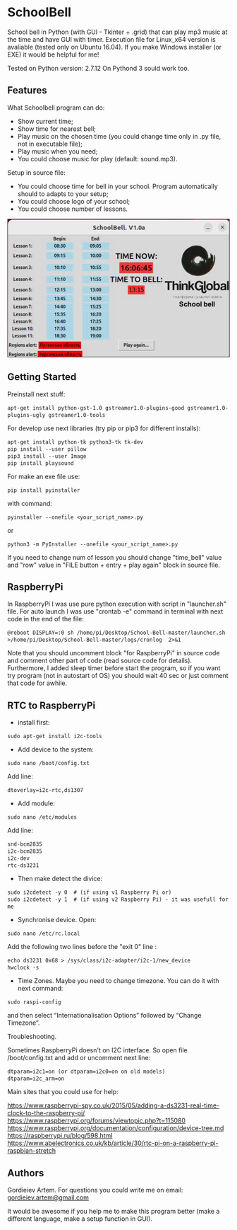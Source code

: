 # SchoolBell

School bell in Python (with GUI - Tkinter + .grid) that can play mp3 music at the time and have GUI with timer. Execution file for Linux_x64 version is avaliable (tested only on Ubuntu 16.04). If you make Windows installer (or EXE) it would be helpful for me!

Tested on Python version: 2.7.12
On Pythond 3 sould work too. 

## Features

What Schoolbell program can do:
- Show current time;
- Show time for nearest bell;
- Play music on the chosen time (you could change time only in .py file, not in executable file);
- Play music when you need;
- You could choose music for play (default: sound.mp3).

Setup in source file:
- You could choose time for bell in your school. Program automatically should to adapts to your setup;
- You could choose logo of your school;
- You could choose number of lessons.

![GitHub Logo](/program_gif.gif)

## Getting Started

Preinstall next stuff:
```
apt-get install python-gst-1.0 gstreamer1.0-plugins-good gstreamer1.0-plugins-ugly gstreamer1.0-tools
```

For develop use next libraries (try pip or pip3 for different installs):
```
apt-get install python-tk python3-tk tk-dev
pip install --user pillow
pip3 install --user Image
pip install playsound
```

For make an exe file use:
```
pip install pyinstaller
```
with command:
```
pyinstaller --onefile <your_script_name>.py
```
or
```
python3 -m PyInstaller --onefile <your_script_name>.py
```


If you need to change num of lesson you should change "time_bell" value and "row" value in "FILE button + entry + play again" block in source file.

## RaspberryPi 

In RaspberryPi I was use pure python execution with script in "launcher.sh" file. For auto launch I was use "crontab -e" command in terminal with next code in the end of the file:
```
@reboot DISPLAY=:0 sh /home/pi/Desktop/School-Bell-master/launcher.sh >/home/pi/Desktop/School-Bell-master/logs/cronlog  2>&1
```

Note that you should uncomment block "for RaspberryPi" in source code and comment other part of code (read source code for details). Furthermore, I added sleep timer before start the program, so if you want try program (not in autostart of OS) you should wait 40 sec or just comment that code for awhile.

## RTC to RaspberryPi

* install first:
```
sudo apt-get install i2c-tools
```
* Add device to the system:
```
sudo nano /boot/config.txt
```
Add line:
```
dtoverlay=i2c-rtc,ds1307
```
* Add module:
```
sudo nano /etc/modules
```
Add line: 
```
snd-bcm2835
i2c-bcm2835
i2c-dev
rtc-ds3231
```
* Then make detect the divice:
```
sudo i2cdetect -y 0  # (if using v1 Raspberry Pi or)
sudo i2cdetect -y 1  # (if using v2 Raspberry Pi) - it was usefull for me
```
* Synchronise device. Open:
```
sudo nano /etc/rc.local
```
Add the following two lines before the "exit 0" line :
```
echo ds3231 0x68 > /sys/class/i2c-adapter/i2c-1/new_device 
hwclock -s
```

* Time Zones. Maybe you need to change timezone. You can do it with next command:
```
sudo raspi-config
```
and then select “Internationalisation Options” followed by “Change Timezone”.


Troubleshooting.

Sometimes RaspberryPi doesn't on I2C interface. So open file /boot/config.txt and add or uncomment next line:
```
dtparam=i2c1=on (or dtparam=i2c0=on on old models)
dtparam=i2c_arm=on
```

Main sites that you could use for help:

https://www.raspberrypi-spy.co.uk/2015/05/adding-a-ds3231-real-time-clock-to-the-raspberry-pi/
https://www.raspberrypi.org/forums/viewtopic.php?t=115080
https://www.raspberrypi.org/documentation/configuration/device-tree.md
https://raspberrypi.ru/blog/598.html
https://www.abelectronics.co.uk/kb/article/30/rtc-pi-on-a-raspberry-pi-raspbian-stretch





## Authors
Gordieiev Artem. For questions you could write me on email: gordieiev.artem@gmail.com

It would be awesome if you help me to make this program better (make a different language, make a setup function in GUI).

